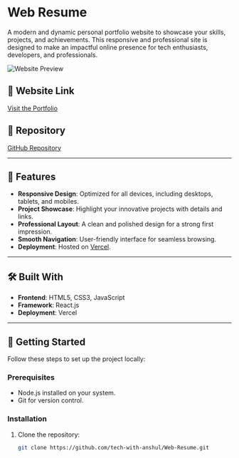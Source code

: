# Web Resume

A modern and dynamic personal portfolio website to showcase your skills, projects, and achievements. This responsive and professional site is designed to make an impactful online presence for tech enthusiasts, developers, and professionals.

![Website Preview](https://web-resume-lime.vercel.app/)

## 📌 Website Link

[Visit the Portfolio](https://web-resume-lime.vercel.app/)

## 📂 Repository

[GitHub Repository](https://github.com/tech-with-anshul/Web-Resume)

---

## 🚀 Features

- **Responsive Design**: Optimized for all devices, including desktops, tablets, and mobiles.
- **Project Showcase**: Highlight your innovative projects with details and links.
- **Professional Layout**: A clean and polished design for a strong first impression.
- **Smooth Navigation**: User-friendly interface for seamless browsing.
- **Deployment**: Hosted on [Vercel](https://vercel.com/).

---

## 🛠️ Built With

- **Frontend**: HTML5, CSS3, JavaScript
- **Framework**: React.js
- **Deployment**: Vercel

---

## 📖 Getting Started

Follow these steps to set up the project locally:

### Prerequisites

- Node.js installed on your system.
- Git for version control.

### Installation

1. Clone the repository:
   ```bash
   git clone https://github.com/tech-with-anshul/Web-Resume.git
